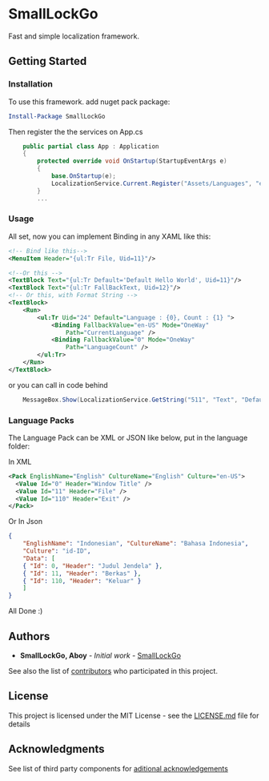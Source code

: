 # SmallLockGo

Fast and simple localization framework.

## Getting Started

### Installation
To use this framework. add nuget pack package:

```powershell
Install-Package SmallLockGo
```

Then register the the services on App.cs

```csharp
    public partial class App : Application
    {
        protected override void OnStartup(StartupEventArgs e)
        {
            base.OnStartup(e);
            LocalizationService.Current.Register("Assets/Languages", "en-US");
        }
        ...
```

### Usage

All set, now you can implement Binding in any XAML like this:

```xml 
<!-- Bind like this-->
<MenuItem Header="{ul:Tr File, Uid=11}"/>

<!--Or this -->
<TextBlock Text="{ul:Tr Default='Default Hello World', Uid=11}"/>
<TextBlock Text="{ul:Tr FallBackText, Uid=12}"/>
<!-- Or this, with Format String -->
<TextBlock>
	<Run>
		<ul:Tr Uid="24" Default="Language : {0}, Count : {1} ">
			<Binding FallbackValue="en-US" Mode="OneWay"
				Path="CurrentLanguage" />
			<Binding FallbackValue="0" Mode="OneWay"
				Path="LanguageCount" />
		</ul:Tr>
	</Run>
</TextBlock>

```

or you can call in code behind

```csharp
	MessageBox.Show(LocalizationService.GetString("511", "Text", "Default Message"),LocalizationService.GetString("511", "Header","Default Title"));
```

### Language Packs

The Language Pack can be XML or JSON like below, put in the language folder:

In XML
```xml
<Pack EnglishName="English" CultureName="English" Culture="en-US">
  <Value Id="0" Header="Window Title" />
  <Value Id="11" Header="File" />
  <Value Id="110" Header="Exit" /> 
</Pack>
```

Or In Json
```json
{
    "EnglishName": "Indonesian", "CultureName": "Bahasa Indonesia",
    "Culture": "id-ID",
    "Data": [ 
    { "Id": 0, "Header": "Judul Jendela" }, 
    { "Id": 11, "Header": "Berkas" }, 
    { "Id": 110, "Header": "Keluar" }
    ]
}
```

All Done :)


## Authors

* **SmallLockGo, Aboy** - *Initial work* - [SmallLockGo](https://github.com/smalllockgo)

See also the list of [contributors](https://github.com/SmallLockGo/RubberLockGo/contributors) who participated in this project.

## License

This project is licensed under the MIT License - see the [LICENSE.md](LICENSE.md) file for details

## Acknowledgments

See list of third party components for [aditional acknowledgements](https://github.com/SmallLockGo/RubberLockGo/wiki/List-of-Contributors)
